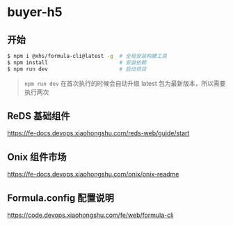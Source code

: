 # buyer-h5



## 开始

``` sh
$ npm i @xhs/formula-cli@latest -g  # 全局安装构建工具
$ npm install                       # 安装依赖
$ npm run dev                       # 启动项目
```

> `npm run dev` 在首次执行的时候会自动升级 latest 包为最新版本，所以需要执行两次

## ReDS 基础组件
https://fe-docs.devops.xiaohongshu.com/reds-web/guide/start

## Onix 组件市场
https://fe-docs.devops.xiaohongshu.com/onix/onix-readme

## Formula.config 配置说明
https://code.devops.xiaohongshu.com/fe/web/formula-cli

